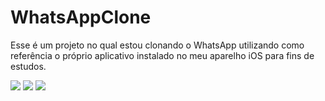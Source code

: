 # WhatsAppClone

Esse é um projeto no qual estou clonando o WhatsApp utilizando como referência o próprio aplicativo instalado no meu aparelho iOS para fins de estudos.

<img src='https://i.ibb.co/7XjnjP7/Whats-App-Clone-Preview.png'/>
<img src='https://i.ibb.co/HPkKXQT/Whats-App-Clone-Internal-Preview.png'/>
<img src='https://i.ibb.co/z84QppW/Whats-App-Clone-Search-Bar.png'/>

